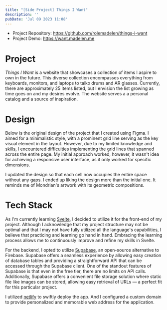 ```yaml
---
title: "[Side Project] Things I Want"
description: ''
pubDate: 'Jul 09 2023 11:08'
---
```


<!-- ![](Side%20Project%20-%20Things%20I%20Want/things-i-want.gif) -->
- Project Repository: https://github.com/rolemadelen/things-i-want
- Project Demo: https://want.madelen.me

# Project

_Things I Want_ is a website that showcases a collection of items I aspire to own in the future. This diverse collection encompasses everything from keyboards, monitors, and laptops to taiko drums and AR glasses. Currently, there are approximately 25 items listed, but I envision the list growing as time goes on and my desires evolve. The website serves a a personal catalog and a source of inspiration.

# Design

Below is the original design of the project that I created using Figma. I aimed for a minimalistic style, with a prominent grid line serving as the key visual element in the layout. However, due to my limited knowledge and skills, I encountered difficulties implementing the grid lines that spanned across the entire page. My initial approach worked, however, it wasn't idea for achieving a responsive user interface, as it only
worked for specific dimensions.

<!-- ![](Side%20Project%20-%20Things%20I%20Want/tiw-original-design.webp){"width":473} -->

I updated the design so that each cell now occupies the entire space without any gaps.
I ended up liking the design more than the initial one. It reminds me of Mondrian's artwork with its geometric compositions.

<!-- ![](Side%20Project%20-%20Things%20I%20Want/tiw-new-design.webp){"width":530} -->
# Tech Stack

As I'm currently learning [Svelte](https://svelte.dev/), I decided to utilize it for the front-end of my project. Although I acknowledge that my project structure may not be optimal and that I may not have fully utilized all the language's capabilities, I believe that practicing and learning go hand in hand. Embracing the learning process allows me to continuously improve and refine my skills in Svelte.

For the backend, I opted to utilize [Supabase](https://supabase.com/), an open-source alternative to Firebase. Supabase offers a seamless experience by allowing easy creation of database tables and providing a straightforward API that can be accessed through the Supabase client. One of the standout features of Supabase is that even in the free tier, there are no limits on API calls. Additionally, Supabase offers a convenient file storage solution where static file like images can be stored, allowing easy retrieval of URLs — a perfect fit for this particular project.

I utilized [netlify](https://www.netlify.com/) to swiftly deploy the app. And I configured a custom domain to provide personalized and memorable web address for the application.
